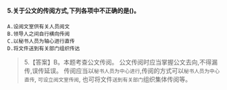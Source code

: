 #### 5.关于公文的传阅方式,下列各项中不正确的是()。
    A.设阅文室供有关人员阅文
    B.领导人之间自行横向传阅
    C.以秘书人员为轴心进行直传
    D.将文件送到有关部门组织传达
>   5.【答案】B。本题考查公文传阅。
公文传阅时应当掌握公文去向,不得漏传,误传延误。
传阅应当以`秘书人员为中心进行`,传阅的方式可以`秘书人员为中心直传`,
`可设立阅文室传阅`,
也可将文件`送到有关部门`组织集体传阅等。













